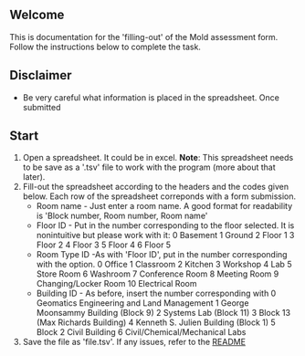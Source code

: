 ## Welcome

This is documentation for the 'filling-out' of the Mold assessment form.
Follow the instructions below to complete the task.



## Disclaimer

* Be very careful what information is placed in the spreadsheet. Once submitted



## Start

1. Open a spreadsheet. It could be in excel. **Note**: This spreadsheet needs to be save as a '.tsv' file to work with the program (more about that later).
2. Fill-out the spreadsheet according to the headers and the codes given below. Each row of the spreadsheet correponds with a form submission.
    * Room name - Just enter a room name. A good format for readability is 'Block number, Room number, Room name'
    * Floor ID - Put in the number corresponding to the floor selected. It is nonintuitive but please work with it:
        0 Basement
        1 Ground
        2 Floor 1
        3 Floor 2
        4 Floor 3
        5 Floor 4
        6 Floor 5
    * Room Type ID -As with 'Floor ID', put in the number corresponding with the option.
        0 Office
        1 Classroom
        2 Kitchen
        3 Workshop
        4 Lab
        5 Store Room
        6 Washroom
        7 Conference Room
        8 Meeting Room
        9 Changing/Locker Room
        10 Electrical Room
    * Building ID - As before, insert the number corresponding with 
        0 Geomatics Engineering and Land Management
        1 George Moonsammy Building (Block 9)
        2 Systems Lab (Block 11)
        3 Block 13 (Max Richards Building)
        4 Kenneth S. Julien Building (Block 1)
        5 Block 2 Civil Building
        6 Civil/Chemical/Mechanical Labs
3. Save the file as 'file.tsv'. If any issues, refer to the [README](https://github.com/Racerin/Mold_Assessment_Form_Automation/blob/master/README.md)